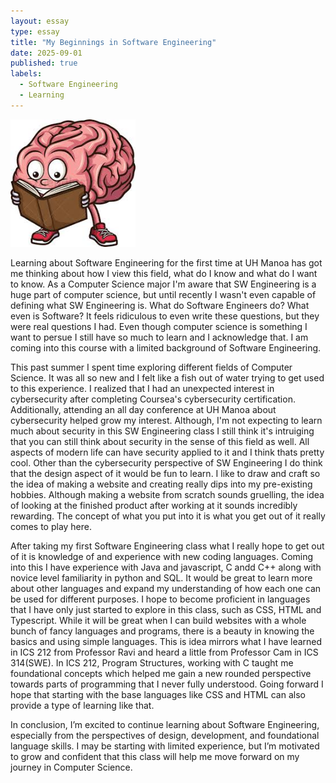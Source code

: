 ```yaml
---
layout: essay
type: essay
title: "My Beginnings in Software Engineering"
date: 2025-09-01
published: true
labels:
  - Software Engineering
  - Learning
---
```


<img width="200px" class="rounded float-start pe-4" src="../img/brain.jpeg">

Learning about Software Engineering for the first time at UH Manoa has got me thinking about how I view this field, what do I know and what do I want to know. As a Computer Science major I'm aware that SW Engineering is a huge part of computer science, but until recently I wasn't even capable of defining what SW Engineering is. What do Software Engineers do? What even is Software? It feels ridiculous to even write these questions, but they were real questions I had. Even though computer science is something I want to persue I still have so much to learn and I acknowledge that. I am coming into this course with a limited background of Software Engineering. 

This past summer I spent time exploring different fields of Computer Science. It was all so new and I felt like a fish out of water trying to get used to this experience. I realized that I had an unexpected interest in cybersecurity after completing Coursea's cybersecurity certification. Additionally, attending an all day conference at UH Manoa about cybersecurity helped grow my interest. Although, I'm not expecting to learn much about security in this SW Engineering class I still think it's intruiging that you can still think about security in the sense of this field as well. All aspects of modern life can have security applied to it and I think thats pretty cool. Other than the cybersecurity perspective of SW Engineering I do think that the design aspect of it would be fun to learn. I like to draw and craft so the idea of making a website and creating really dips into my pre-existing hobbies. Although making a website from scratch sounds gruelling, the idea of looking at the finished product after working at it sounds incredibly rewarding. The concept of what you put into it is what you get out of it really comes to play here. 

After taking my first Software Engineering class what I really hope to get out of it is knowledge of and experience with new coding languages. Coming into this I have experience with Java and javascript, C andd C++ along with novice level familiarity in python and SQL. It would be great to learn more about other languages and expand my understanding of how each one can be used for different purposes. I hope to become proficient in languages that I have only just started to explore in this class, such as CSS, HTML and Typescript. While it will be great when I can build websites with a whole bunch of fancy languages and programs, there is a beauty in knowing the basics and using simple languages. This is idea mirrors what I have learned in ICS 212 from Professor Ravi and heard a little from Professor Cam in ICS 314(SWE). In ICS 212, Program Structures, working with C taught me foundational concepts which helped me gain a new rounded perspective towards parts of programming that I never fully understood. Going forward I hope that starting with the base languages like CSS and HTML can also provide a type of learning like that. 

In conclusion, I’m excited to continue learning about Software Engineering, especially from the perspectives of design, development, and foundational language skills. I may be starting with limited experience, but I’m motivated to grow and confident that this class will help me move forward on my journey in Computer Science.
